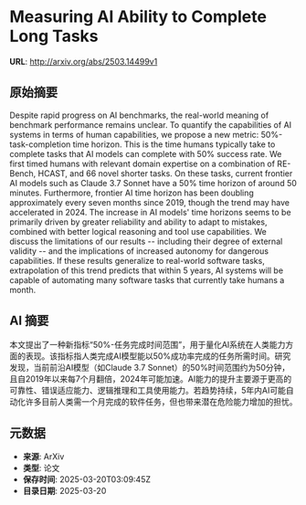 # Measuring AI Ability to Complete Long Tasks

**URL**: http://arxiv.org/abs/2503.14499v1

## 原始摘要

Despite rapid progress on AI benchmarks, the real-world meaning of benchmark
performance remains unclear. To quantify the capabilities of AI systems in
terms of human capabilities, we propose a new metric: 50%-task-completion time
horizon. This is the time humans typically take to complete tasks that AI
models can complete with 50% success rate. We first timed humans with relevant
domain expertise on a combination of RE-Bench, HCAST, and 66 novel shorter
tasks. On these tasks, current frontier AI models such as Claude 3.7 Sonnet
have a 50% time horizon of around 50 minutes. Furthermore, frontier AI time
horizon has been doubling approximately every seven months since 2019, though
the trend may have accelerated in 2024. The increase in AI models' time
horizons seems to be primarily driven by greater reliability and ability to
adapt to mistakes, combined with better logical reasoning and tool use
capabilities. We discuss the limitations of our results -- including their
degree of external validity -- and the implications of increased autonomy for
dangerous capabilities. If these results generalize to real-world software
tasks, extrapolation of this trend predicts that within 5 years, AI systems
will be capable of automating many software tasks that currently take humans a
month.


## AI 摘要

本文提出了一种新指标“50%-任务完成时间范围”，用于量化AI系统在人类能力方面的表现。该指标指人类完成AI模型能以50%成功率完成的任务所需时间。研究发现，当前前沿AI模型（如Claude 3.7 Sonnet）的50%时间范围约为50分钟，且自2019年以来每7个月翻倍，2024年可能加速。AI能力的提升主要源于更高的可靠性、错误适应能力、逻辑推理和工具使用能力。若趋势持续，5年内AI可能自动化许多目前人类需一个月完成的软件任务，但也带来潜在危险能力增加的担忧。

## 元数据

- **来源**: ArXiv
- **类型**: 论文
- **保存时间**: 2025-03-20T03:09:45Z
- **目录日期**: 2025-03-20
